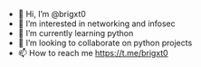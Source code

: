 - 👋 Hi, I’m @brigxt0
- 👀 I’m interested in networking and infosec
- 🌱 I’m currently learning python 
- 💞️ I’m looking to collaborate on python projects 
- 📫 How to reach me https://t.me/brigxt0

<!---
brigxt0/brigxt0 is a ✨ special ✨ repository because its `README.md` (this file) appears on your GitHub profile.
You can click the Preview link to take a look at your changes.
--->

